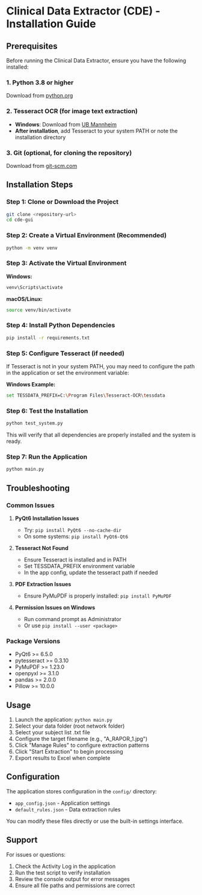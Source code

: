 # Clinical Data Extractor (CDE) - Installation Guide

## Prerequisites

Before running the Clinical Data Extractor, ensure you have the following installed:

### 1. Python 3.8 or higher
Download from [python.org](https://www.python.org/downloads/)

### 2. Tesseract OCR (for image text extraction)
- **Windows**: Download from [UB Mannheim](https://github.com/UB-Mannheim/tesseract/wiki)
- **After installation**, add Tesseract to your system PATH or note the installation directory

### 3. Git (optional, for cloning the repository)
Download from [git-scm.com](https://git-scm.com/)

## Installation Steps

### Step 1: Clone or Download the Project
```bash
git clone <repository-url>
cd cde-gui
```

### Step 2: Create a Virtual Environment (Recommended)
```bash
python -m venv venv
```

### Step 3: Activate the Virtual Environment
**Windows:**
```bash
venv\Scripts\activate
```

**macOS/Linux:**
```bash
source venv/bin/activate
```

### Step 4: Install Python Dependencies
```bash
pip install -r requirements.txt
```

### Step 5: Configure Tesseract (if needed)
If Tesseract is not in your system PATH, you may need to configure the path in the application or set the environment variable:

**Windows Example:**
```bash
set TESSDATA_PREFIX=C:\Program Files\Tesseract-OCR\tessdata
```

### Step 6: Test the Installation
```bash
python test_system.py
```

This will verify that all dependencies are properly installed and the system is ready.

### Step 7: Run the Application
```bash
python main.py
```

## Troubleshooting

### Common Issues

1. **PyQt6 Installation Issues**
   - Try: `pip install PyQt6 --no-cache-dir`
   - On some systems: `pip install PyQt6-Qt6`

2. **Tesseract Not Found**
   - Ensure Tesseract is installed and in PATH
   - Set TESSDATA_PREFIX environment variable
   - In the app config, update the tesseract path if needed

3. **PDF Extraction Issues**
   - Ensure PyMuPDF is properly installed: `pip install PyMuPDF`

4. **Permission Issues on Windows**
   - Run command prompt as Administrator
   - Or use `pip install --user <package>`

### Package Versions
- PyQt6 >= 6.5.0
- pytesseract >= 0.3.10
- PyMuPDF >= 1.23.0
- openpyxl >= 3.1.0
- pandas >= 2.0.0
- Pillow >= 10.0.0

## Usage

1. Launch the application: `python main.py`
2. Select your data folder (root network folder)
3. Select your subject list .txt file
4. Configure the target filename (e.g., "A_RAPOR_1.jpg")
5. Click "Manage Rules" to configure extraction patterns
6. Click "Start Extraction" to begin processing
7. Export results to Excel when complete

## Configuration

The application stores configuration in the `config/` directory:
- `app_config.json` - Application settings
- `default_rules.json` - Data extraction rules

You can modify these files directly or use the built-in settings interface.

## Support

For issues or questions:
1. Check the Activity Log in the application
2. Run the test script to verify installation
3. Review the console output for error messages
4. Ensure all file paths and permissions are correct
